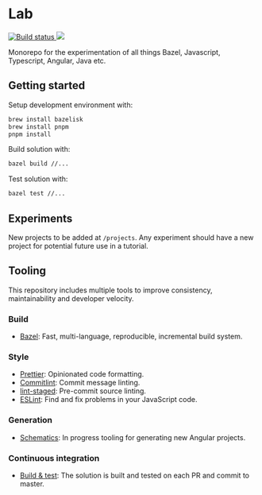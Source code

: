 # Lab

<p>
    <a href="https://github.com/allocadia-jack/lab/actions?query=workflow%3ABuild+branch%3Amaster+">
        <img alt="Build status" src="https://github.com/allocadia-jack/lab/actions/workflows/main.yml/badge.svg">
    </a>
    <a href="https://codecov.io/gh/jackvincentnz/lab" >
        <img src="https://codecov.io/gh/jackvincentnz/lab/graph/badge.svg?token=6NY99RW8Z8"/>
    </a>
</p>

Monorepo for the experimentation of all things Bazel, Javascript, Typescript, Angular, Java etc.

## Getting started

Setup development environment with:

```zsh
brew install bazelisk
brew install pnpm
pnpm install
```

Build solution with:

```zsh
bazel build //...
```

Test solution with:

```zsh
bazel test //...
```

## Experiments

New projects to be added at `/projects`. Any experiment should have a new project for potential future use in a tutorial.

## Tooling

This repository includes multiple tools to improve consistency, maintainability and developer velocity.

### Build

- [Bazel](https://bazel.build): Fast, multi-language, reproducible, incremental build system.

### Style

- [Prettier](https://prettier.io/docs/en/index.html): Opinionated code formatting.
- [Commitlint](https://commitlint.js.org): Commit message linting.
- [lint-staged](https://github.com/okonet/lint-staged): Pre-commit source linting.
- [ESLint](https://eslint.org/): Find and fix problems in your JavaScript code.

### Generation

- [Schematics](https://github.com/allocadia-jack/lab/blob/master/tools/schematics/README.md): In progress tooling for generating new Angular projects.

### Continuous integration

- [Build & test](https://github.com/allocadia-jack/lab/actions?query=workflow%3ABuild): The solution is built and tested on each PR and commit to master.
